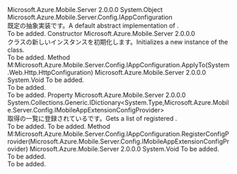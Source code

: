 <Type Name="AppConfiguration" FullName="Microsoft.Azure.Mobile.Server.Config.AppConfiguration">
  <TypeSignature Language="C#" Value="public abstract class AppConfiguration : Microsoft.Azure.Mobile.Server.Config.IAppConfiguration" />
  <TypeSignature Language="ILAsm" Value=".class public auto ansi abstract beforefieldinit AppConfiguration extends System.Object implements class Microsoft.Azure.Mobile.Server.Config.IAppConfiguration" />
  <TypeSignature Language="DocId" Value="T:Microsoft.Azure.Mobile.Server.Config.AppConfiguration" />
  <TypeSignature Language="VB.NET" Value="Public MustInherit Class AppConfiguration&#xA;Implements IAppConfiguration" />
  <TypeSignature Language="F#" Value="type AppConfiguration = class&#xA;    interface IAppConfiguration" />
  <AssemblyInfo>
    <AssemblyName>Microsoft.Azure.Mobile.Server</AssemblyName>
    <AssemblyVersion>2.0.0.0</AssemblyVersion>
  </AssemblyInfo>
  <Base>
    <BaseTypeName>System.Object</BaseTypeName>
  </Base>
  <Interfaces>
    <Interface>
      <InterfaceName>Microsoft.Azure.Mobile.Server.Config.IAppConfiguration</InterfaceName>
    </Interface>
  </Interfaces>
  <Docs>
    <summary>
            <span data-ttu-id="55ae3-101">既定の抽象実装<see cref="T:Microsoft.Azure.Mobile.Server.Config.IAppConfiguration" />です。</span><span class="sxs-lookup"><span data-stu-id="55ae3-101">A default abstract implementation of <see cref="T:Microsoft.Azure.Mobile.Server.Config.IAppConfiguration" />.</span></span>
            </summary>
    <remarks>To be added.</remarks>
  </Docs>
  <Members>
    <Member MemberName=".ctor">
      <MemberSignature Language="C#" Value="protected AppConfiguration ();" />
      <MemberSignature Language="ILAsm" Value=".method familyhidebysig specialname rtspecialname instance void .ctor() cil managed" />
      <MemberSignature Language="DocId" Value="M:Microsoft.Azure.Mobile.Server.Config.AppConfiguration.#ctor" />
      <MemberSignature Language="VB.NET" Value="Protected Sub New ()" />
      <MemberType>Constructor</MemberType>
      <AssemblyInfo>
        <AssemblyName>Microsoft.Azure.Mobile.Server</AssemblyName>
        <AssemblyVersion>2.0.0.0</AssemblyVersion>
      </AssemblyInfo>
      <Parameters />
      <Docs>
        <summary>
            <span data-ttu-id="55ae3-102"><see cref="T:Microsoft.Azure.Mobile.Server.Config.AppConfiguration" /> クラスの新しいインスタンスを初期化します。</span><span class="sxs-lookup"><span data-stu-id="55ae3-102">Initializes a new instance of the <see cref="T:Microsoft.Azure.Mobile.Server.Config.AppConfiguration" /> class.</span></span>
            </summary>
        <remarks>To be added.</remarks>
      </Docs>
    </Member>
    <Member MemberName="ApplyTo">
      <MemberSignature Language="C#" Value="public virtual void ApplyTo (System.Web.Http.HttpConfiguration config);" />
      <MemberSignature Language="ILAsm" Value=".method public hidebysig newslot virtual instance void ApplyTo(class System.Web.Http.HttpConfiguration config) cil managed" />
      <MemberSignature Language="DocId" Value="M:Microsoft.Azure.Mobile.Server.Config.AppConfiguration.ApplyTo(System.Web.Http.HttpConfiguration)" />
      <MemberSignature Language="VB.NET" Value="Public Overridable Sub ApplyTo (config As HttpConfiguration)" />
      <MemberSignature Language="F#" Value="abstract member ApplyTo : System.Web.Http.HttpConfiguration -&gt; unit&#xA;override this.ApplyTo : System.Web.Http.HttpConfiguration -&gt; unit" Usage="appConfiguration.ApplyTo config" />
      <MemberType>Method</MemberType>
      <Implements>
        <InterfaceMember>M:Microsoft.Azure.Mobile.Server.Config.IAppConfiguration.ApplyTo(System.Web.Http.HttpConfiguration)</InterfaceMember>
      </Implements>
      <AssemblyInfo>
        <AssemblyName>Microsoft.Azure.Mobile.Server</AssemblyName>
        <AssemblyVersion>2.0.0.0</AssemblyVersion>
      </AssemblyInfo>
      <ReturnValue>
        <ReturnType>System.Void</ReturnType>
      </ReturnValue>
      <Parameters>
        <Parameter Name="config" Type="System.Web.Http.HttpConfiguration" />
      </Parameters>
      <Docs>
        <param name="config">To be added.</param>
        <summary>To be added.</summary>
        <remarks>To be added.</remarks>
        <inheritdoc />
      </Docs>
    </Member>
    <Member MemberName="ConfigProviders">
      <MemberSignature Language="C#" Value="protected System.Collections.Generic.IDictionary&lt;Type,Microsoft.Azure.Mobile.Server.Config.IMobileAppExtensionConfigProvider&gt; ConfigProviders { get; }" />
      <MemberSignature Language="ILAsm" Value=".property instance class System.Collections.Generic.IDictionary`2&lt;class System.Type, class Microsoft.Azure.Mobile.Server.Config.IMobileAppExtensionConfigProvider&gt; ConfigProviders" />
      <MemberSignature Language="DocId" Value="P:Microsoft.Azure.Mobile.Server.Config.AppConfiguration.ConfigProviders" />
      <MemberSignature Language="VB.NET" Value="Protected ReadOnly Property ConfigProviders As IDictionary(Of Type, IMobileAppExtensionConfigProvider)" />
      <MemberSignature Language="F#" Value="member this.ConfigProviders : System.Collections.Generic.IDictionary&lt;Type, Microsoft.Azure.Mobile.Server.Config.IMobileAppExtensionConfigProvider&gt;" Usage="Microsoft.Azure.Mobile.Server.Config.AppConfiguration.ConfigProviders" />
      <MemberType>Property</MemberType>
      <AssemblyInfo>
        <AssemblyName>Microsoft.Azure.Mobile.Server</AssemblyName>
        <AssemblyVersion>2.0.0.0</AssemblyVersion>
      </AssemblyInfo>
      <ReturnValue>
        <ReturnType>System.Collections.Generic.IDictionary&lt;System.Type,Microsoft.Azure.Mobile.Server.Config.IMobileAppExtensionConfigProvider&gt;</ReturnType>
      </ReturnValue>
      <Docs>
        <summary>
            <span data-ttu-id="55ae3-103">取得の一覧に登録されている<see cref="T:Microsoft.Azure.Mobile.Server.Config.IMobileAppExtensionConfigProvider" />です。</span><span class="sxs-lookup"><span data-stu-id="55ae3-103">Gets a list of registered <see cref="T:Microsoft.Azure.Mobile.Server.Config.IMobileAppExtensionConfigProvider" />.</span></span>
            </summary>
        <value>To be added.</value>
        <remarks>To be added.</remarks>
      </Docs>
    </Member>
    <Member MemberName="RegisterConfigProvider">
      <MemberSignature Language="C#" Value="public virtual void RegisterConfigProvider (Microsoft.Azure.Mobile.Server.Config.IMobileAppExtensionConfigProvider provider);" />
      <MemberSignature Language="ILAsm" Value=".method public hidebysig newslot virtual instance void RegisterConfigProvider(class Microsoft.Azure.Mobile.Server.Config.IMobileAppExtensionConfigProvider provider) cil managed" />
      <MemberSignature Language="DocId" Value="M:Microsoft.Azure.Mobile.Server.Config.AppConfiguration.RegisterConfigProvider(Microsoft.Azure.Mobile.Server.Config.IMobileAppExtensionConfigProvider)" />
      <MemberSignature Language="VB.NET" Value="Public Overridable Sub RegisterConfigProvider (provider As IMobileAppExtensionConfigProvider)" />
      <MemberSignature Language="F#" Value="abstract member RegisterConfigProvider : Microsoft.Azure.Mobile.Server.Config.IMobileAppExtensionConfigProvider -&gt; unit&#xA;override this.RegisterConfigProvider : Microsoft.Azure.Mobile.Server.Config.IMobileAppExtensionConfigProvider -&gt; unit" Usage="appConfiguration.RegisterConfigProvider provider" />
      <MemberType>Method</MemberType>
      <Implements>
        <InterfaceMember>M:Microsoft.Azure.Mobile.Server.Config.IAppConfiguration.RegisterConfigProvider(Microsoft.Azure.Mobile.Server.Config.IMobileAppExtensionConfigProvider)</InterfaceMember>
      </Implements>
      <AssemblyInfo>
        <AssemblyName>Microsoft.Azure.Mobile.Server</AssemblyName>
        <AssemblyVersion>2.0.0.0</AssemblyVersion>
      </AssemblyInfo>
      <ReturnValue>
        <ReturnType>System.Void</ReturnType>
      </ReturnValue>
      <Parameters>
        <Parameter Name="provider" Type="Microsoft.Azure.Mobile.Server.Config.IMobileAppExtensionConfigProvider" />
      </Parameters>
      <Docs>
        <param name="provider">To be added.</param>
        <summary>To be added.</summary>
        <remarks>To be added.</remarks>
        <inheritdoc />
      </Docs>
    </Member>
  </Members>
</Type>